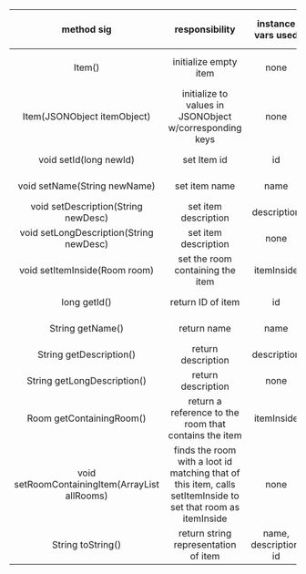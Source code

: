 | method sig | responsibility | instance vars used | other class methods called | objects used with method calls | lines of code |
|:----------:|:--------------:|:------------------:|:--------------------------:|:------------------------------:|:-------------:|
|Item()| initialize empty item | none |setId(), setName(), setLongDescription(), setItemInside()| none | 4 lines|
| Item(JSONObject itemObject) | initialize to values in JSONObject w/corresponding keys | none | setId(), setName(), setLongDescription(), setItemInside() | none | 4 lines |
| void setId(long newId) | set Item id | id | none | none | 1 line |
| void setName(String newName) | set item name | name | none | none | 1 line |
| void setDescription(String newDesc)| set item description | description | none | none | 1 line |
| void setLongDescription(String newDesc)| set item description | none | setDescription() | none | 1 line |
| void setItemInside(Room room) | set the room containing the item | itemInside | none | none | 1 line |
| long getId() | return ID of item | id | none | none | 1 line |
| String getName() | return name | name | none | none | 1 line |
| String getDescription()| return description | description | none | none | 1 line |
| String getLongDescription()| return description | none | none | getDescription() | 1 line |
| Room getContainingRoom() | return a reference to the room that contains the item  | itemInside | none | none | 1 line |
| void setRoomContainingItem(ArrayList<Room> allRooms)| finds the room with a loot id matching that of this item, calls setItemInside to set that room as itemInside | none| setItemInside() | Room | 9 lines |
| String toString() | return string representation of item | name, description, id | none | none | 1 line |